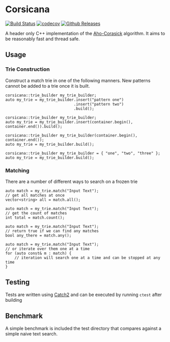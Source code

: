 # Corsicana
[![Build Status](https://travis-ci.org/kurt-nj/corsicana.svg?branch=master)](https://travis-ci.org/kurt-nj/corsicana)
[![codecov](https://codecov.io/gh/kurt-nj/corsicana/branch/master/graph/badge.svg)](https://codecov.io/gh/kurt-nj/corsicana)
[![Github Releases](https://img.shields.io/github/release/kurt-nj/corsicana.svg)](https://github.com/kurt-nj/corsicana/releases)

A header only C++ implementation of the [Aho-Corasick](https://en.wikipedia.org/wiki/Aho%E2%80%93Corasick_algorithm)
algorithm. It aims to be reasonably fast and thread safe.

## Usage

### Trie Construction

Construct a match trie in one of the following manners. New patterns cannot be added to a trie once it is built.
```
corsicana::trie_builder my_trie_builder;
auto my_trie = my_trie_builder.insert("pattern one")
                              .insert("pattern two")
                              .build();
```
```
corsicana::trie_builder my_trie_builder;
auto my_trie = my_trie_builder.insert(container.begin(), container.end()).build();
```
```
corsicana::trie_builder my_trie_builder(container.begin(), container.end());
auto my_trie = my_trie_builder.build();
```
```
corsicana::trie_builder my_trie_builder = { "one", "two", "three" };
auto my_trie = my_trie_builder.build();
```

### Matching

There are a number of different ways to search on a frozen trie

```
auto match = my_trie.match("Input Text");
// get all matches at once
vector<string> all = match.all();
```
```
auto match = my_trie.match("Input Text");
// get the count of matches
int total = match.count();
```
```
auto match = my_trie.match("Input Text");
// return true if we can find any matches
bool any_there = match.any();
```
```
auto match = my_trie.match("Input Text");
// or iterate over them one at a time
for (auto const& m : match) {
    // iteration will search one at a time and can be stopped at any time
}
```

## Testing

Tests are written using [Catch2](https://github.com/catchorg/Catch2) and can be executed by
running `ctest` after building

## Benchmark

A simple benchmark is included the test directory that compares against a simple naive text search.
